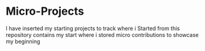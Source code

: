 # Micro-Projects
I have inserted my starting projects to track where i Started from this repository contains my start where i stored micro contributions to showcase my beginning

